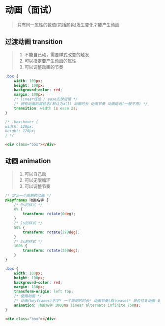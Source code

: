 # 动画（面试）

> 只有同一属性的数值(包括颜色)发生变化才能产生动画

## 过渡动画 transition

> 1. 不能自己动，需要样式改变的触发
> 2. 可以指定要产生动画的属性
> 3. 可以调整动画的节奏

```css
.box {
    width: 100px;
    height: 100px;
    background-color: red;
    margin: 100px;
    /* linear线性 / ease先快后慢 */
    /* 拥有动画的属性名(默认为all) 动画时长 动画节奏 动画延迟(一般不用) */
    transition: width 1s ease 2s;
}

/* .box:hover {
width: 120px;
height: 120px;
} */

```

```html
<div class="box"></div>
```

## 动画 animation

> 1. 可以自己动
> 2. 可以无限循环
> 3. 可以调整节奏

```css
/* 定义一个周期的动画 */
@keyframes 动画名字 {
    /* 0s的样式 */
    0% {
        transform: rotate(0deg);
    }
    /* 1s的样式 */
    50% {
        transform: rotate(270deg);
    }
    /* 2s的样式 */
    100% {
        transform: rotate(360deg);
    }
}

.box {
    width: 100px;
    height: 100px;
    background-color: red;
    margin: 150px;
    transform-origin: left top;
    /* 使用动画 */
    /* 动画(keyframes)名字* 一个周期的时长* 动画节奏(默认ease)* 是否往复动画 是否循环 延迟时长 */
    animation: 动画名字 1000ms linear alternate infinite 750ms;
}
```

```html
<div class="box"></div>
```





